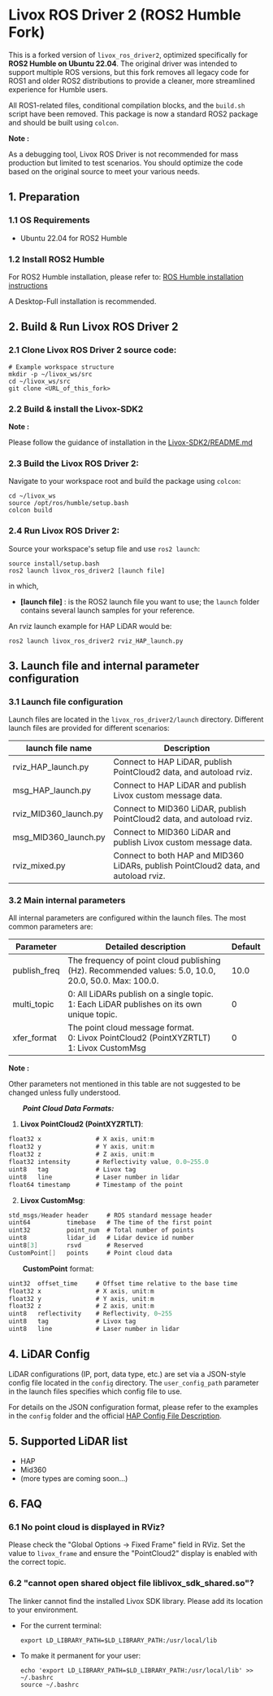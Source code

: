 # Livox ROS Driver 2 (ROS2 Humble Fork)

This is a forked version of `livox_ros_driver2`, optimized specifically for **ROS2 Humble on Ubuntu 22.04**. The original driver was intended to support multiple ROS versions, but this fork removes all legacy code for ROS1 and older ROS2 distributions to provide a cleaner, more streamlined experience for Humble users.

All ROS1-related files, conditional compilation blocks, and the `build.sh` script have been removed. This package is now a standard ROS2 package and should be built using `colcon`.

  **Note :**

  As a debugging tool, Livox ROS Driver is not recommended for mass production but limited to test scenarios. You should optimize the code based on the original source to meet your various needs.

## 1. Preparation

### 1.1 OS Requirements

  * Ubuntu 22.04 for ROS2 Humble

### 1.2 Install ROS2 Humble

For ROS2 Humble installation, please refer to:
[ROS Humble installation instructions](https://docs.ros.org/en/humble/Installation/Ubuntu-Install-Debians.html)

A Desktop-Full installation is recommended.

## 2. Build & Run Livox ROS Driver 2

### 2.1 Clone Livox ROS Driver 2 source code:

```shell
# Example workspace structure
mkdir -p ~/livox_ws/src
cd ~/livox_ws/src
git clone <URL_of_this_fork>
```

### 2.2 Build & install the Livox-SDK2

  **Note :**

  Please follow the guidance of installation in the [Livox-SDK2/README.md](https://github.com/Livox-SDK/Livox-SDK2/blob/master/README.md)

### 2.3 Build the Livox ROS Driver 2:

Navigate to your workspace root and build the package using `colcon`:
```shell
cd ~/livox_ws
source /opt/ros/humble/setup.bash
colcon build
```

### 2.4 Run Livox ROS Driver 2:

Source your workspace's setup file and use `ros2 launch`:
```shell
source install/setup.bash
ros2 launch livox_ros_driver2 [launch file]
```

in which,  

* **[launch file]** : is the ROS2 launch file you want to use; the `launch` folder contains several launch samples for your reference.

An rviz launch example for HAP LiDAR would be:

```shell
ros2 launch livox_ros_driver2 rviz_HAP_launch.py
```

## 3. Launch file and internal parameter configuration

### 3.1 Launch file configuration

Launch files are located in the `livox_ros_driver2/launch` directory. Different launch files are provided for different scenarios:

| launch file name          | Description                                                  |
| ------------------------- | ------------------------------------------------------------ |
| rviz_HAP_launch.py   | Connect to HAP LiDAR, publish PointCloud2 data, and autoload rviz. |
| msg_HAP_launch.py     | Connect to HAP LiDAR and publish Livox custom message data. |
| rviz_MID360_launch.py | Connect to MID360 LiDAR, publish PointCloud2 data, and autoload rviz. |
| msg_MID360_launch.py  | Connect to MID360 LiDAR and publish Livox custom message data. |
| rviz_mixed.py    | Connect to both HAP and MID360 LiDARs, publish PointCloud2 data, and autoload rviz. |

### 3.2 Main internal parameters

All internal parameters are configured within the launch files. The most common parameters are:

| Parameter    | Detailed description                                         | Default |
| ------------ | ------------------------------------------------------------ | ------- |
| publish_freq | The frequency of point cloud publishing (Hz). Recommended values: 5.0, 10.0, 20.0, 50.0. Max: 100.0. | 10.0    |
| multi_topic  | 0: All LiDARs publish on a single topic.<br>1: Each LiDAR publishes on its own unique topic. | 0       |
| xfer_format  | The point cloud message format.<br>0: Livox PointCloud2 (PointXYZRTLT)<br>1: Livox CustomMsg | 0       |

  **Note :**

  Other parameters not mentioned in this table are not suggested to be changed unless fully understood.

&ensp;&ensp;&ensp;&ensp;***Point Cloud Data Formats:***

1. **Livox PointCloud2 (PointXYZRTLT)**:

```c
float32 x               # X axis, unit:m
float32 y               # Y axis, unit:m
float32 z               # Z axis, unit:m
float32 intensity       # Reflectivity value, 0.0~255.0
uint8   tag             # Livox tag
uint8   line            # Laser number in lidar
float64 timestamp       # Timestamp of the point
```

2. **Livox CustomMsg**:

```c
std_msgs/Header header     # ROS standard message header
uint64          timebase   # The time of the first point
uint32          point_num  # Total number of points
uint8           lidar_id   # Lidar device id number
uint8[3]        rsvd       # Reserved
CustomPoint[]   points     # Point cloud data
```

&ensp;&ensp;&ensp;&ensp;**CustomPoint** format:

```c
uint32  offset_time     # Offset time relative to the base time
float32 x               # X axis, unit:m
float32 y               # Y axis, unit:m
float32 z               # Z axis, unit:m
uint8   reflectivity    # Reflectivity, 0~255
uint8   tag             # Livox tag
uint8   line            # Laser number in lidar
```

## 4. LiDAR Config

LiDAR configurations (IP, port, data type, etc.) are set via a JSON-style config file located in the `config` directory. The `user_config_path` parameter in the launch files specifies which config file to use.

For details on the JSON configuration format, please refer to the examples in the `config` folder and the official [HAP Config File Description](https://github.com/Livox-SDK/Livox-SDK2/wiki/hap-config-file-description).

## 5. Supported LiDAR list

* HAP
* Mid360
* (more types are coming soon...)

## 6. FAQ

### 6.1 No point cloud is displayed in RViz?

Please check the "Global Options -> Fixed Frame" field in RViz. Set the value to `livox_frame` and ensure the "PointCloud2" display is enabled with the correct topic.

### 6.2 "cannot open shared object file liblivox_sdk_shared.so"?

The linker cannot find the installed Livox SDK library. Please add its location to your environment.

* For the current terminal:
  ```shell
  export LD_LIBRARY_PATH=$LD_LIBRARY_PATH:/usr/local/lib
  ```

* To make it permanent for your user:
  ```shell
  echo 'export LD_LIBRARY_PATH=$LD_LIBRARY_PATH:/usr/local/lib' >> ~/.bashrc
  source ~/.bashrc
  ```
